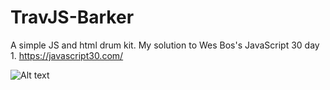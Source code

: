 # TravJS-Barker
A simple JS and html drum kit. My solution to Wes Bos's JavaScript 30 day 1. https://javascript30.com/

![Alt text](http://i.imgur.com/5cDEXlo.png "screenshot")
